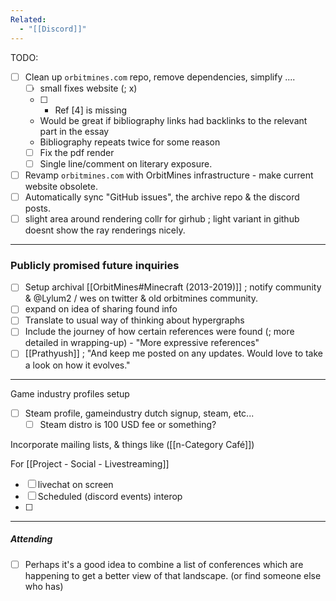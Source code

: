 ```yaml
---
Related:
  - "[[Discord]]"
---
```

TODO:
- [ ] Clean up `orbitmines.com` repo, remove dependencies, simplify ....
	- [ ] small fixes website (; x)
	- [ ] * Ref [4] is missing 
	* Would be great if bibliography links had backlinks to the relevant part in the essay 
	* Bibliography repeats twice for some reason
	- [ ] Fix the pdf render
	- [ ] Single line/comment on literary exposure.	
- [ ] Revamp `orbitmines.com` with OrbitMines infrastructure - make current website obsolete.
- [ ] Automatically sync "GitHub issues", the archive repo & the discord posts.
- [ ] slight area around rendering collr for girhub ; light variant in github doesnt show the ray renderings nicely.

---

### Publicly promised future inquiries  
- [ ] Setup archival [[OrbitMines#Minecraft (2013-2019)]] ; notify community & @Lylum2 / wes on twitter & old orbitmines community.  
- [ ] expand on idea of sharing found info
- [ ] Translate to usual way of thinking about hypergraphs
- [ ] Include the journey of how certain references were found (; more detailed in wrapping-up)  - "More expressive references"
- [ ] [[Prathyush]] ; "And keep me posted on any updates. Would love to take a look on how it evolves."

---

Game industry profiles setup
- [ ] Steam profile, gameindustry dutch signup, steam, etc...
	- [ ] Steam distro is 100 USD fee or something?

Incorporate mailing lists, & things like ([[n-Category Café]])

For [[Project - Social - Livestreaming]]
- [ ] livechat on screen
- [ ] Scheduled (discord events) interop
- [ ] 

---

##### Attending  
- [ ] Perhaps it's a good idea to combine a list of conferences which are happening to get a better view of that landscape. (or find someone else who has)  

